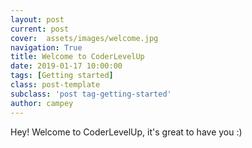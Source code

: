 ```yaml
---
layout: post
current: post
cover:  assets/images/welcome.jpg
navigation: True
title: Welcome to CoderLevelUp
date: 2019-01-17 10:00:00
tags: [Getting started]
class: post-template
subclass: 'post tag-getting-started'
author: campey
---
```


Hey! Welcome to CoderLevelUp, it's great to have you :)